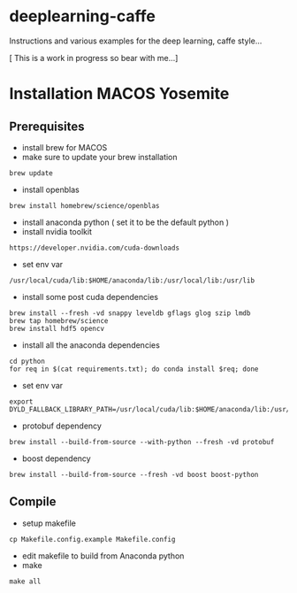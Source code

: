# deeplearning-caffe

Instructions and various examples for the deep learning, caffe style...

[ This is a work in progress so bear with me...]

# Installation MACOS Yosemite

## Prerequisites

* install brew for MACOS
* make sure to update your brew installation
```
brew update
```
* install openblas
```
brew install homebrew/science/openblas
```
* install anaconda python ( set it to be the default python )
* install nvidia toolkit
```
https://developer.nvidia.com/cuda-downloads
```
* set env var
```
/usr/local/cuda/lib:$HOME/anaconda/lib:/usr/local/lib:/usr/lib
```
* install some post cuda dependencies
```
brew install --fresh -vd snappy leveldb gflags glog szip lmdb
brew tap homebrew/science
brew install hdf5 opencv
```
* install all the anaconda dependencies
```
cd python
for req in $(cat requirements.txt); do conda install $req; done
```
* set env var
```
export DYLD_FALLBACK_LIBRARY_PATH=/usr/local/cuda/lib:$HOME/anaconda/lib:/usr/local/lib:/usr/lib
```
* protobuf dependency
```
brew install --build-from-source --with-python --fresh -vd protobuf
```
* boost dependency
```
brew install --build-from-source --fresh -vd boost boost-python
```


## Compile

* setup makefile
```
cp Makefile.config.example Makefile.config
```
* edit makefile to build from Anaconda python
* make
```
make all
```

